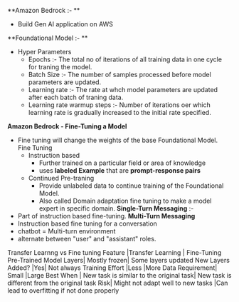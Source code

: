 **Amazon Bedrock :- **
  - Build Gen AI application on AWS

**Foundational Model :- **

 - Hyper Parameters
     - Epochs :- The total no of iterations of all training data in one cycle for traning the model.
     - Batch Size :- The number of samples processed  before model parameters are updated.
     - Learning rate :- The rate at whch model parameters are updated after each batch of traning data.
     - Learning rate warmup steps :- Number of iterations oer which learning rate is gradually increased to the initial         rate specified.  

**Amazon Bedrock - Fine-Tuning a Model**

   - Fine tuning will change the weights of the base Foundational Model.
     Fine Tuning
       - Instruction based
           - Further trained on a particular field or area of knowledge
           - uses **labeled Example**  that are **prompt-response pairs**
       - Continued Pre-traning
           - Provide unlabeled data to continue training of the Foundational Model.
           - Also called Domain adaptation fine tuning to make a model expert in specific domain.
**Single-Turn Messaging** :-
- Part of instruction based fine-tuning.
**Multi-Turn Messaging**
- Instruction based fine tuning for a conversation
- chatbot = Multi-turn environment
- alternate between "user" and "assistant" roles.

Transfer Learnng vs Fine tuning
Feature	|Transfer Learning	| Fine-Tuning
Pre-Trained Model Layers|	Mostly frozen|	Some layers updated
New Layers Added?	|Yes|	Not always
Training Effort	|Less	|More
Data Requirement|	Small	|Large
Best When	| New task is similar to the original task|	New task is different from the original task
Risk|	Might not adapt well to new tasks	|Can lead to overfitting if not done properly

